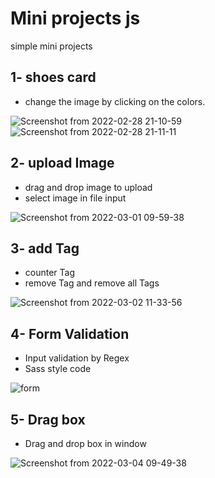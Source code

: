 # Mini projects js
simple mini projects
## 1- shoes card
- change the image by clicking on the colors.

![Screenshot from 2022-02-28 21-10-59](https://user-images.githubusercontent.com/91375726/156033422-b9eee97a-9787-4a76-be0f-2ed776cc785f.png)
![Screenshot from 2022-02-28 21-11-11](https://user-images.githubusercontent.com/91375726/156033438-897215a8-1890-4fec-ba3f-9524017db97d.png)

## 2- upload Image
- drag and drop image to upload
- select image in file input

![Screenshot from 2022-03-01 09-59-38](https://user-images.githubusercontent.com/91375726/156117403-6f94a1ac-051f-4ca9-a817-ca75cfba43d9.png)

## 3- add Tag
- counter Tag
- remove Tag and remove all Tags

![Screenshot from 2022-03-02 11-33-56](https://user-images.githubusercontent.com/91375726/156321451-7df1bfbd-7c10-4198-afe3-569cd5904fd8.png)

## 4- Form Validation
- Input validation by Regex
- Sass style code

![form](https://user-images.githubusercontent.com/91375726/156510480-1260e5fe-8fcc-4102-80e3-3056e3df655a.png)

## 5- Drag box
- Drag and drop box in window

![Screenshot from 2022-03-04 09-49-38](https://user-images.githubusercontent.com/91375726/156710900-979d2ba2-77dc-47ae-8b4a-dc270a212759.png)
